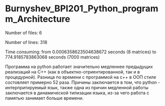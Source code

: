 # Burnyshev_BPI201_Python_programm_Architecture
Number of files: 6

Number of lines: 318

Time consuming: from 0.0006358623504638672 seconds (8 matrices) to 774.9185783863068 seconds (7000 matrices)

Программа на python работает значительно медленнее предыдущих реализаций на C++ (как в объектно-отриентированной, так и в процедурной). Разница по времени с программой на с++ в ООП стиле состовляет примерно 52 раза. Причины заключается в том, что python - интерпритируемый язык, также одна из причин медленной работы заключается в динамической типизации языка, из-за чего работа с памятью занимает больше времени.
